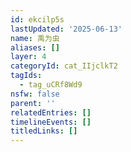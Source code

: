 ```yaml
---
id: ekcilp5s
lastUpdated: '2025-06-13'
name: 禹为虫
aliases: []
layer: 4
categoryId: cat_IIjclkT2
tagIds:
  - tag_uCRf8Wd9
nsfw: false
parent: ''
relatedEntries: []
timelineEvents: []
titledLinks: []
---
```


